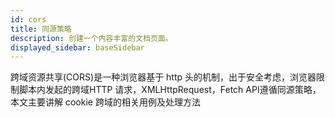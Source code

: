 ```yaml
---
id: cors
title: 同源策略
description: 创建一个内容丰富的文档页面。
displayed_sidebar: baseSidebar
---
```


跨域资源共享(CORS)是一种浏览器基于 http 头的机制，出于安全考虑，浏览器限制脚本内发起的跨域HTTP 请求，XMLHttpRequest，Fetch API遵循同源策略，本文主要讲解 cookie 跨域的相关用例及处理方法